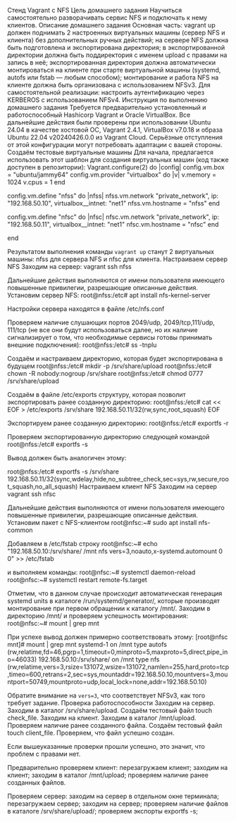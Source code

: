 Стенд Vagrant с NFS 
Цель домашнего задания
Научиться самостоятельно разворачивать сервис NFS и подключать к нему клиентов.
Описание домашнего задания 
Основная часть: 
vagrant up должен поднимать 2 настроенных виртуальных машины (сервер NFS и клиента) без дополнительных ручных действий;
на сервере NFS должна быть подготовлена и экспортирована директория; 
в экспортированной директории должна быть поддиректория с именем upload с правами на запись в неё; 
экспортированная директория должна автоматически монтироваться на клиенте при старте виртуальной машины (systemd, autofs или fstab — любым способом);
монтирование и работа NFS на клиенте должна быть организована с использованием NFSv3.
Для самостоятельной реализации: 
настроить аутентификацию через KERBEROS с использованием NFSv4.
Инструкция по выполнению домашнего задания
Требуется предварительно установленный и работоспособный Hashicorp Vagrant и Oracle VirtualBox.
Все дальнейшие действия были проверены при использовании Ubuntu 24.04 в качестве хостовой ОС, Vagrant 2.4.1, VirtualBox v7.0.18  и образа Ubuntu 22.04 v20240426.0.0 из Vagrant Cloud. Серьёзные отступления от этой конфигурации могут потребовать адаптации с вашей стороны.
Создаём тестовые виртуальные машины 
Для начала, предлагается использовать этот шаблон для создания виртуальных машин (код также доступен в репозитории): 
Vagrant.configure(2) do |config|
 config.vm.box = "ubuntu/jammy64"
 config.vm.provider "virtualbox" do |v|
   v.memory = 1024
   v.cpus = 1
 end


 config.vm.define "nfss" do |nfss|
   nfss.vm.network "private_network", ip: "192.168.50.10", virtualbox__intnet: "net1"
   nfss.vm.hostname = "nfss"
 end


 config.vm.define "nfsc" do |nfsc|
   nfsc.vm.network "private_network", ip: "192.168.50.11", virtualbox__intnet: "net1"
   nfsc.vm.hostname = "nfsc"
 end


end

Результатом выполнения команды `vagrant up` станут 2 виртуальных машины: nfss для сервера NFS и nfsc для клиента. 
Настраиваем сервер NFS 
Заходим на сервер:
vagrant ssh nfss

Дальнейшие действия выполняются от имени пользователя имеющего повышенные привилегии, разрешающие описанные действия. 
Установим сервер NFS:
root@nfss:/etc# apt install nfs-kernel-server

Настройки сервера находятся в файле /etc/nfs.conf 

Проверяем наличие слушающих портов 2049/udp, 2049/tcp,111/udp, 111/tcp (не все они будут использоваться далее,  но их наличие сигнализирует о том, что необходимые сервисы готовы принимать внешние подключения):
root@nfss:/etc# ss -tnplu 

Создаём и настраиваем директорию, которая будет экспортирована в будущем 
root@nfss:/etc# mkdir -p /srv/share/upload 
root@nfss:/etc# chown -R nobody:nogroup /srv/share 
root@nfss:/etc# chmod 0777 /srv/share/upload 

Cоздаём в файле /etc/exports структуру, которая позволит экспортировать ранее созданную директорию:
root@nfss:/etc# cat << EOF > /etc/exports 
/srv/share 192.168.50.11/32(rw,sync,root_squash)
EOF

Экспортируем ранее созданную директорию:
root@nfss:/etc# exportfs -r 

Проверяем экспортированную директорию следующей командой
root@nfss:/etc# exportfs -s 

Вывод должен быть аналогичен этому: 

root@nfss:/etc# exportfs -s 
/srv/share  192.168.50.11/32(sync,wdelay,hide,no_subtree_check,sec=sys,rw,secure,root_squash,no_all_squash)
Настраиваем клиент NFS 
Заходим на сервер 
vagrant ssh nfsc 

Дальнейшие действия выполняются от имени пользователя имеющего повышенные привилегии, разрешающие описанные действия. 
Установим пакет с NFS-клиентом
root@nfsc:~# sudo apt install nfs-common

Добавляем в /etc/fstab строку 
root@nfsc:~# echo "192.168.50.10:/srv/share/ /mnt nfs vers=3,noauto,x-systemd.automount 0 0" >> /etc/fstab

и выполняем команды:
root@nfsc:~# systemctl daemon-reload 
root@nfsc:~# systemctl restart remote-fs.target 

Отметим, что в данном случае происходит автоматическая генерация systemd units в каталоге /run/systemd/generator/, которые производят монтирование при первом обращении к каталогу /mnt/.
Заходим в директорию /mnt/ и проверяем успешность монтирования:
root@nfsc:~# mount | grep mnt 

При успехе вывод должен примерно соответствовать этому:
[root@nfsc mnt]# mount | grep mnt 
systemd-1 on /mnt type autofs (rw,relatime,fd=46,pgrp=1,timeout=0,minproto=5,maxproto=5,direct,pipe_ino=46033)
192.168.50.10:/srv/share/ on /mnt type nfs (rw,relatime,vers=3,rsize=131072,wsize=131072,namlen=255,hard,proto=tcp,timeo=600,retrans=2,sec=sys,mountaddr=192.168.50.10,mountvers=3,mountport=50749,mountproto=udp,local_lock=none,addr=192.168.50.10)

Обратите внимание на `vers=3`, что соответствует NFSv3, как того требует задание.
Проверка работоспособности 
Заходим на сервер. 
Заходим в каталог /srv/share/upload.
Создаём тестовый файл touch check_file.
Заходим на клиент.
Заходим в каталог /mnt/upload. 
Проверяем наличие ранее созданного файла.
Создаём тестовый файл touch client_file. 
Проверяем, что файл успешно создан.

Если вышеуказанные проверки прошли успешно, это значит, что проблем с правами нет. 

Предварительно проверяем клиент: 
перезагружаем клиент;
заходим на клиент;
заходим в каталог /mnt/upload;
проверяем наличие ранее созданных файлов.

Проверяем сервер: 
заходим на сервер в отдельном окне терминала;
перезагружаем сервер;
заходим на сервер;
проверяем наличие файлов в каталоге /srv/share/upload/;
проверяем экспорты exportfs -s;
